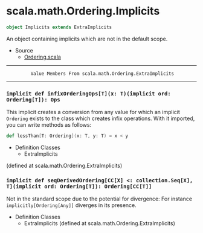 
#                        scala.math.Ordering.Implicits                        #

```scala
object Implicits extends ExtraImplicits
```

An object containing implicits which are not in the default scope.

* Source
  * [Ordering.scala](https://github.com/scala/scala/tree/6d09a1ba5f/src/library/scala/math/Ordering.scala#L1)


--------------------------------------------------------------------------------
             Value Members From scala.math.Ordering.ExtraImplicits
--------------------------------------------------------------------------------


### `implicit def infixOrderingOps[T](x: T)(implicit ord: Ordering[T]): Ops` ###

This implicit creates a conversion from any value for which an implicit
 `Ordering` exists to the class which creates infix operations. With it
imported, you can write methods as follows:

```scala
def lessThan[T: Ordering](x: T, y: T) = x < y
```

* Definition Classes
  * ExtraImplicits

(defined at scala.math.Ordering.ExtraImplicits)


### `implicit def seqDerivedOrdering[CC[X] <: collection.Seq[X], T](implicit ord: Ordering[T]): Ordering[CC[T]]` ###

Not in the standard scope due to the potential for divergence: For instance
 `implicitly[Ordering[Any]]` diverges in its presence.

* Definition Classes
  * ExtraImplicits
(defined at scala.math.Ordering.ExtraImplicits)
